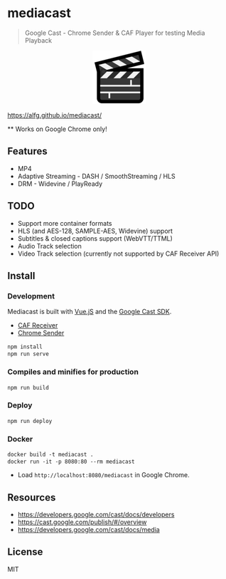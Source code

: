 # mediacast
> Google Cast - Chrome Sender & CAF Player for testing Media Playback

<p align="center"><img src="src/assets/clapper.png"></img></p>

https://alfg.github.io/mediacast/

** Works on Google Chrome only!

## Features
* MP4
* Adaptive Streaming - DASH / SmoothStreaming / HLS
* DRM - Widevine / PlayReady

## TODO
* Support more container formats
* HLS (and AES-128, SAMPLE-AES, Widevine) support
* Subtitles & closed captions support (WebVTT/TTML)
* Audio Track selection
* Video Track selection (currently not supported by CAF Receiver API)

## Install

### Development
Mediacast is built with [Vue.jS](https://vuejs.org) and the [Google Cast SDK](https://developers.google.com/cast/docs/developers).

* [CAF Receiver](https://developers.google.com/cast/docs/caf_receiver/)
* [Chrome Sender](https://developers.google.com/cast/docs/chrome_sender/)

```
npm install
npm run serve
```

### Compiles and minifies for production
```
npm run build
```

### Deploy
```
npm run deploy
```

### Docker
```
docker build -t mediacast .
docker run -it -p 8080:80 --rm mediacast
```

* Load `http://localhost:8080/mediacast` in Google Chrome.

## Resources
* https://developers.google.com/cast/docs/developers
* https://cast.google.com/publish/#/overview
* https://developers.google.com/cast/docs/media

## License
MIT
